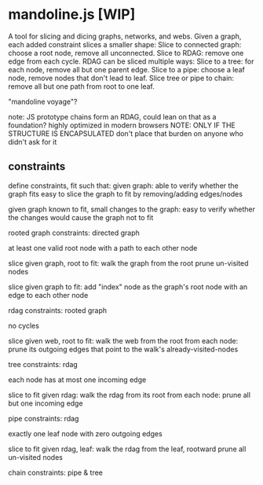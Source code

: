 # mandoline.js [WIP]

A tool for slicing and dicing graphs, networks, and webs.
Given a graph, each added constraint slices a smaller shape:
  Slice to connected graph: choose a root node, remove all unconnected.
  Slice to RDAG: remove one edge from each cycle.
  RDAG can be sliced multiple ways:
    Slice to a tree: for each node, remove all but one parent edge.
    Slice to a pipe: choose a leaf node, remove nodes that don't lead to leaf.
  Slice tree or pipe to chain: remove all but one path from root to one leaf.

"mandoline voyage"?

note: JS prototype chains form an RDAG, could lean on that as a foundation?
      highly optimized in modern browsers
NOTE: ONLY IF THE STRUCTURE IS ENCAPSULATED
      don't place that burden on anyone who didn't ask for it


## constraints

define constraints, fit such that:
  given graph:
    able to verify whether the graph fits
    easy to slice the graph to fit by removing/adding edges/nodes

  given graph known to fit, small changes to the graph:
    easy to verify whether the changes would cause the graph not to fit


rooted graph constraints:
  directed graph

  at least one valid root
               node with a path to each other node

  slice given graph, root to fit:
    walk the graph from the root
    prune un-visited nodes

  slice given graph to fit:
    add "index" node as the graph's root node with an edge to each other node


rdag constraints:
  rooted graph

  no cycles

  slice given web, root to fit:
    walk the web from the root
    from each node:
      prune its outgoing edges that point to the walk's already-visited-nodes


tree constraints:
  rdag

  each node has at most one incoming edge

  slice to fit
  given rdag:
    walk the rdag from its root
    from each node:
      prune all but one incoming edge


pipe constraints:
  rdag

  exactly one leaf
              node with zero outgoing edges

  slice to fit
  given rdag, leaf:
    walk the rdag from the leaf, rootward
      prune all un-visited nodes

chain constraints:
  pipe & tree

